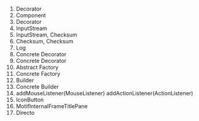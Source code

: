 1. Decorator
2. Component
3. Decorator
4. InputStream
5. InputStream, Checksum
6. Checksum, Checksum
7. Log
8. Concrete Decorator
9. Concrete Decorator
10. Abstract Factory
11. Concrete Factory
12. Builder
13. Concrete Builder
14. addMouseListener(MouseListener)
    addActionListener(ActionListener)
15. IconButton
16. MotifInternalFrameTitlePane
17. Directo